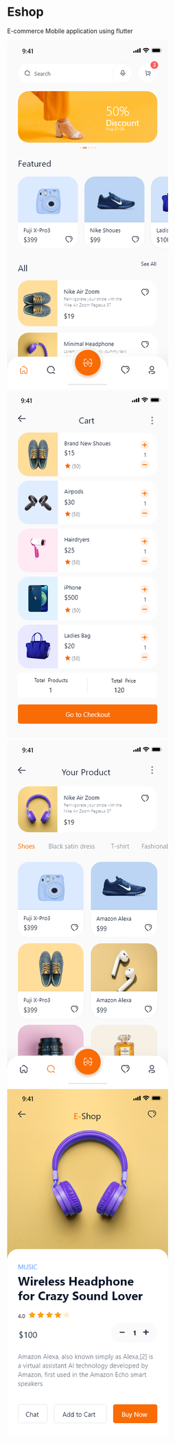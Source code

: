 # Eshop

E-commerce Mobile application using flutter


![Home](images/home.png)
![Cart](images/cart.png)
![Cart](images/products.png)
![Cart](images/details.png)
